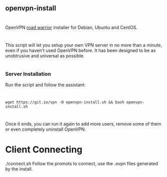 ## openvpn-install
#
OpenVPN [road warrior](http://en.wikipedia.org/wiki/Road_warrior_%28computing%29) installer for Debian, Ubuntu and CentOS.
#
This script will let you setup your own VPN server in no more than a minute, even if you haven't used OpenVPN before. It has been designed to be as unobtrusive and universal as possible.
#
### Server Installation
Run the script and follow the assistant:
#
`wget https://git.io/vpn -O openvpn-install.sh && bash openvpn-install.sh`
#
Once it ends, you can run it again to add more users, remove some of them or even completely uninstall OpenVPN.
# Client Connecting
./connect.sh
Follow the promots to connect, use the .ovpn files generated by the install.
